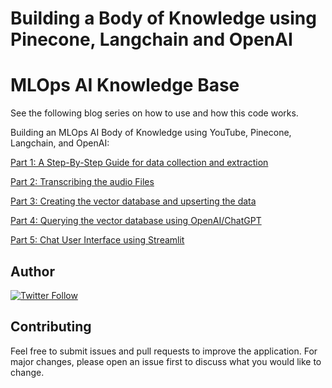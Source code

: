 # Building a Body of Knowledge using Pinecone, Langchain and OpenAI
# MLOps AI Knowledge Base

See the following blog series on how to use and how this code works.

Building an MLOps AI Body of Knowledge using YouTube, Pinecone, Langchain, and OpenAI:

[Part 1: A Step-By-Step Guide for data collection and extraction](https://github.com/tractorjuice/MLOpsAIKB/blob/main/Building_MLOps_AI_Body_of_Knowledge_Part_1_Collect_YouTube_Audio.ipynb)

[Part 2: Transcribing the audio Files](https://github.com/tractorjuice/MLOpsAIKB/blob/main/Building_MLOps_AI_Body_of_Knowledge_Part_2_Speech_to_Text.ipynb)

[Part 3: Creating the vector database and upserting the data](https://github.com/tractorjuice/MLOpsAIKB/blob/main/Building_MLOps_AI_Body_of_Knowledge_Part_3_Upsert_Data.ipynb)

[Part 4: Querying the vector database using OpenAI/ChatGPT](https://github.com/tractorjuice/MLOpsAIKB/blob/main/Building_MLOps_AI_Body_of_Knowledge_Part_4_Query_Data.ipynb)

[Part 5: Chat User Interface using Streamlit](https://github.com/tractorjuice/MLOps_AI_KB_Chat)

## Author

[![Twitter Follow](https://img.shields.io/twitter/follow/mcraddock?style=social)](https://twitter.com/mcraddock)

## Contributing
Feel free to submit issues and pull requests to improve the application. For major changes, please open an issue first to discuss what you would like to change.
